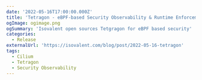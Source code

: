 ```yaml
---
date: '2022-05-16T17:00:00.000Z'
title: 'Tetragon - eBPF-based Security Observability & Runtime Enforcement'
ogImage: ogimage.png
ogSummary: 'Isovalent open sources Tetgragon for eBPF based security'
categories:
  - Release
externalUrl: 'https://isovalent.com/blog/post/2022-05-16-tetragon'
tags:
  - Cilium
  - Tetragon
  - Security Observability
---
```

